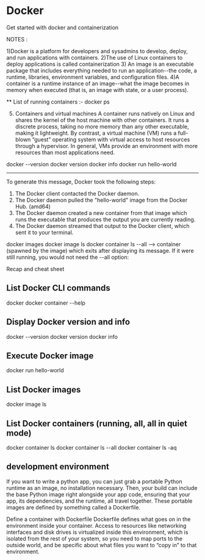# Docker
Get started with docker and containerization


NOTES :

1)Docker is a platform for developers and sysadmins to develop, deploy, and run applications with containers. 
2)The use of Linux containers to deploy applications is called containerization
3) An image is an executable package that includes everything needed to run an application--the code, a runtime, libraries, environment variables, and configuration files.
4)A container is a runtime instance of an image--what the image becomes in memory when executed (that is, an image with state, or a user process). 

** List of running containers :- docker ps

5) Containers and virtual machines
  A container runs natively on Linux and shares the kernel of the host machine with other containers. 
  It runs a discrete process, taking no more memory than any other executable, making it lightweight.
  By contrast, a virtual machine (VM) runs a full-blown “guest” operating system with virtual access to host resources through a hypervisor.
  In general, VMs provide an environment with more resources than most applications need.
  
  docker --version
  docker version
  docker info 
  docker run hello-world
  
  *** 
  To generate this message, Docker took the following steps:
 1. The Docker client contacted the Docker daemon.
 2. The Docker daemon pulled the "hello-world" image from the Docker Hub.
    (amd64)
 3. The Docker daemon created a new container from that image which runs the
    executable that produces the output you are currently reading.
 4. The Docker daemon streamed that output to the Docker client, which sent it
    to your terminal.
   
   docker images 
   docker image ls
   docker container ls --all --> container (spawned by the image) which exits after displaying its message. If it were still running, you would not need the --all option:
   
   Recap and cheat sheet
## List Docker CLI commands
docker
docker container --help

## Display Docker version and info
docker --version
docker version
docker info

## Execute Docker image
docker run hello-world

## List Docker images
docker image ls

## List Docker containers (running, all, all in quiet mode)
docker container ls
docker container ls --all
docker container ls -aq


## development environment 

If you want to write a python app, you can just grab a portable Python runtime as an image, no installation necessary.
Then, your build can include the base Python image right alongside your app code, ensuring that your app, its dependencies, and the runtime, all travel together.
These portable images are defined by something called a Dockerfile.


Define a container with Dockerfile
Dockerfile defines what goes on in the environment inside your container.
Access to resources like networking interfaces and disk drives is virtualized inside this environment,
which is isolated from the rest of your system, so you need to map ports to the outside world, and be specific about what files you want to “copy in” to that environment.
